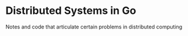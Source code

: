 # Distributed Systems in Go

Notes and code that articulate certain problems in distributed computing